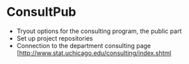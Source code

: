 # ConsultPub

- Tryout options for the consulting program, the public part  
- Set up project repositories  
- Connection to the department consulting page [http://www.stat.uchicago.edu/consulting/index.shtml
